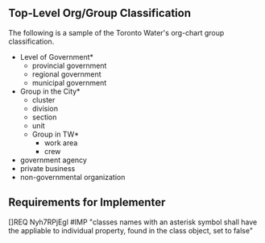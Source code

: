 ## Top-Level Org/Group Classification

The following is a sample of the Toronto Water's org-chart group classification.

* Level of Government*
    * provincial government
    * regional government
    * municipal government
* Group in the City*
    * cluster
    * division
    * section
    * unit
    * Group in TW*
        * work area
        * crew
* government agency
* private business
* non-governmental organization

## Requirements for Implementer

[]REQ Nyh7RPjEgl #IMP "classes names with an asterisk symbol shall have the appliable to individual property, found in the class object, set to false"